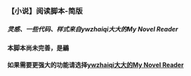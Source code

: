 ### 【小说】阅读脚本-简版

##### 灵感、一些代码、样式来自ywzhaiqi大大的My Novel Reader

#### 本脚本尚未完善，是鶸

#### 如果需要更强大的功能请选择[ywzhaiqi大大的My Novel Reader](https://greasyfork.org/scripts/292/)
